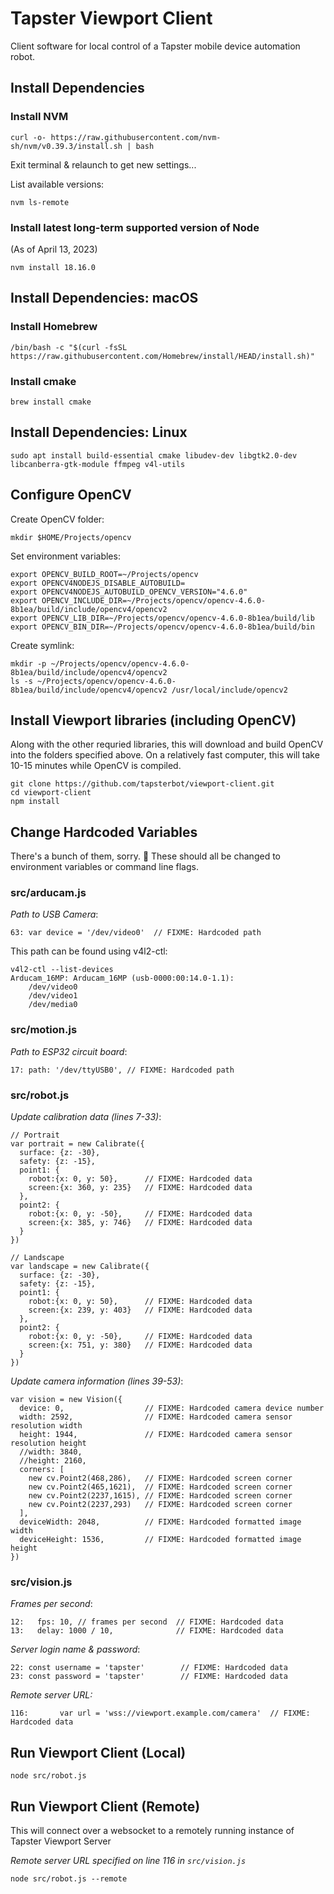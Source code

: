 # Tapster Viewport Client
Client software for local control of a Tapster mobile device automation robot.

## Install Dependencies


### Install NVM

    curl -o- https://raw.githubusercontent.com/nvm-sh/nvm/v0.39.3/install.sh | bash

Exit terminal & relaunch to get new settings...

List available versions:

    nvm ls-remote

### Install latest long-term supported version of Node

(As of April 13, 2023)

    nvm install 18.16.0

## Install Dependencies: macOS

### Install Homebrew

    /bin/bash -c "$(curl -fsSL https://raw.githubusercontent.com/Homebrew/install/HEAD/install.sh)"

### Install cmake

    brew install cmake

## Install Dependencies: Linux

    sudo apt install build-essential cmake libudev-dev libgtk2.0-dev libcanberra-gtk-module ffmpeg v4l-utils


## Configure OpenCV

Create OpenCV folder:

    mkdir $HOME/Projects/opencv

Set environment variables:

    export OPENCV_BUILD_ROOT=~/Projects/opencv
    export OPENCV4NODEJS_DISABLE_AUTOBUILD=
    export OPENCV4NODEJS_AUTOBUILD_OPENCV_VERSION="4.6.0"
    export OPENCV_INCLUDE_DIR=~/Projects/opencv/opencv-4.6.0-8b1ea/build/include/opencv4/opencv2
    export OPENCV_LIB_DIR=~/Projects/opencv/opencv-4.6.0-8b1ea/build/lib
    export OPENCV_BIN_DIR=~/Projects/opencv/opencv-4.6.0-8b1ea/build/bin

Create symlink:

    mkdir -p ~/Projects/opencv/opencv-4.6.0-8b1ea/build/include/opencv4/opencv2
    ls -s ~/Projects/opencv/opencv-4.6.0-8b1ea/build/include/opencv4/opencv2 /usr/local/include/opencv2

## Install Viewport libraries (including OpenCV)
Along with the other requried libraries, this will download and build OpenCV into the folders specified above. On a relatively fast computer, this will take 10-15 minutes while OpenCV is compiled.

    git clone https://github.com/tapsterbot/viewport-client.git
    cd viewport-client
    npm install

## Change Hardcoded Variables
There's a bunch of them, sorry. 😬 These should all be changed to environment variables or command line flags.

### src/arducam.js

*Path to USB Camera*:

    63: var device = '/dev/video0'  // FIXME: Hardcoded path


This path can be found using v4l2-ctl:

    v4l2-ctl --list-devices
    Arducam_16MP: Arducam_16MP (usb-0000:00:14.0-1.1):
	    /dev/video0
        /dev/video1
        /dev/media0


### src/motion.js

*Path to ESP32 circuit board*:

    17: path: '/dev/ttyUSB0', // FIXME: Hardcoded path


### src/robot.js

*Update calibration data (lines 7-33)*:

    // Portrait
    var portrait = new Calibrate({
      surface: {z: -30},
      safety: {z: -15},
      point1: {
        robot:{x: 0, y: 50},      // FIXME: Hardcoded data
        screen:{x: 360, y: 235}   // FIXME: Hardcoded data
      },
      point2: {
        robot:{x: 0, y: -50},     // FIXME: Hardcoded data
        screen:{x: 385, y: 746}   // FIXME: Hardcoded data
      }
    })

    // Landscape
    var landscape = new Calibrate({
      surface: {z: -30},
      safety: {z: -15},
      point1: {
        robot:{x: 0, y: 50},      // FIXME: Hardcoded data
        screen:{x: 239, y: 403}   // FIXME: Hardcoded data
      },
      point2: {
        robot:{x: 0, y: -50},     // FIXME: Hardcoded data
        screen:{x: 751, y: 380}   // FIXME: Hardcoded data
      }
    })

*Update camera information (lines 39-53)*:

    var vision = new Vision({
      device: 0,                  // FIXME: Hardcoded camera device number
      width: 2592,                // FIXME: Hardcoded camera sensor resolution width
      height: 1944,               // FIXME: Hardcoded camera sensor resolution height
      //width: 3840,
      //height: 2160,
      corners: [
        new cv.Point2(468,286),   // FIXME: Hardcoded screen corner
        new cv.Point2(465,1621),  // FIXME: Hardcoded screen corner
        new cv.Point2(2237,1615), // FIXME: Hardcoded screen corner
        new cv.Point2(2237,293)   // FIXME: Hardcoded screen corner
      ],
      deviceWidth: 2048,          // FIXME: Hardcoded formatted image width
      deviceHeight: 1536,         // FIXME: Hardcoded formatted image height
    })


### src/vision.js

*Frames per second*:

    12:   fps: 10, // frames per second  // FIXME: Hardcoded data
    13:   delay: 1000 / 10,              // FIXME: Hardcoded data


*Server login name & password*:

    22: const username = 'tapster'        // FIXME: Hardcoded data
    23: const password = 'tapster'        // FIXME: Hardcoded data

*Remote server URL:*

    116:       var url = 'wss://viewport.example.com/camera'  // FIXME: Hardcoded data


## Run Viewport Client (Local)

    node src/robot.js
    
## Run Viewport Client (Remote)
This will connect over a websocket to a remotely running instance of Tapster Viewport Server

*Remote server URL specified on line 116 in `src/vision.js`*

    node src/robot.js --remote    
